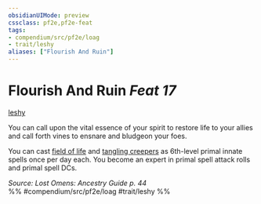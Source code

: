 ```yaml
---
obsidianUIMode: preview
cssclass: pf2e,pf2e-feat
tags:
- compendium/src/pf2e/loag
- trait/leshy
aliases: ["Flourish And Ruin"]
---
```

# Flourish And Ruin  *Feat 17*  
[leshy](leshy-b1.md "Leshy Ancestry & Heritage Trait")  


You can call upon the vital essence of your spirit to restore life to your allies and call forth vines to ensnare and bludgeon your foes.

You can cast [field of life](field-of-life.md) and [tangling creepers](tangling-creepers.md) as 6th-level primal innate spells once per day each. You become an expert in primal spell attack rolls and primal spell DCs.

*Source: Lost Omens: Ancestry Guide p. 44*  
%% #compendium/src/pf2e/loag #trait/leshy %%